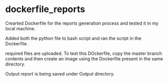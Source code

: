 # dockerfile_reports

Crearted Dockerfile for the reports generation process and tested it in my local machine.

Added both the python file to bash script and ran the script in the Dockerfile.

required files are uploaded. To test this DOckerfile, copy the master branch contents and then create an image using the Dockerfile present in the same directory.

Output report is being saved under Output directory.

